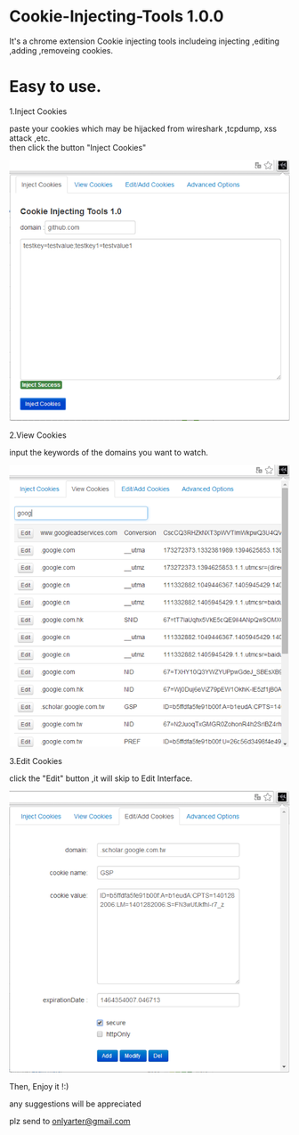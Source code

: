 Cookie-Injecting-Tools 1.0.0
======================
It's a chrome extension 
Cookie injecting tools includeing  injecting ,editing ,adding ,removeing cookies.

Easy to use.
============
1.Inject Cookies <br />

paste your cookies which may be hijacked from wireshark ,tcpdump, xss attack ,etc.<br />
then click the button "Inject Cookies"<br />

![Alt text](/demo_pics/demo1.png "interface1")

2.View Cookies <br />

input the keywords of the domains you want to watch.

![Alt text](/demo_pics/demo2.png "interface1")

3.Edit Cookies</br>

click the "Edit" button ,it will skip to Edit Interface.

![Alt text](/demo_pics/demo3.png "interface1")

Then, Enjoy it !:)

any suggestions will be appreciated

plz send to onlyarter@gmail.com
